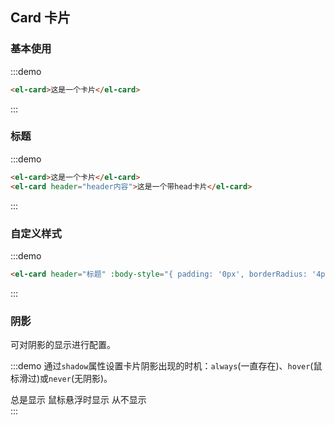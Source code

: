 ## Card 卡片

### 基本使用
:::demo
```html
<el-card>这是一个卡片</el-card>
```
:::


### 标题
:::demo
```html
<el-card>这是一个卡片</el-card>
<el-card header="header内容">这是一个带head卡片</el-card>
```
:::


### 自定义样式
:::demo
```html
<el-card header="标题" :body-style="{ padding: '0px', borderRadius: '4px' }">这是一个圆角卡片</el-card>
```
:::


### 阴影
可对阴影的显示进行配置。

:::demo 通过`shadow`属性设置卡片阴影出现的时机：`always`(一直存在)、`hover`(鼠标滑过)或`never`(无阴影)。

<div>
  <el-card shadow="always"> 总是显示 </el-card>
  <el-card shadow="hover"> 鼠标悬浮时显示 </el-card>
  <el-card shadow="never"> 从不显示 </el-card>
</div>
:::
